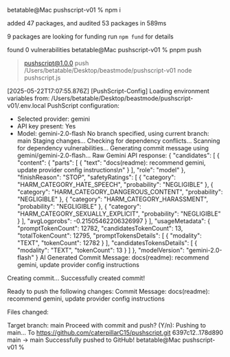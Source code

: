 betatable@Mac pushscript-v01 % npm i

added 47 packages, and audited 53 packages in 589ms

9 packages are looking for funding
  run `npm fund` for details

found 0 vulnerabilities
betatable@Mac pushscript-v01 % pnpm push

> pushscript@1.0.0 push /Users/betatable/Desktop/beastmode/pushscript-v01
> node pushscript.js

[2025-05-22T17:07:55.876Z] [PushScript-Config] Loading environment variables from: /Users/betatable/Desktop/beastmode/pushscript-v01/.env.local
PushScript configuration:
- Selected provider: gemini
- API key present: Yes
- Model: gemini-2.0-flash
No branch specified, using current branch: main
Staging changes...
Checking for dependency conflicts...
Scanning for dependency vulnerabilities...
Generating commit message using gemini/gemini-2.0-flash...
Raw Gemini API response: {
  "candidates": [
    {
      "content": {
        "parts": [
          {
            "text": "docs(readme): recommend gemini, update provider config instructions\n"
          }
        ],
        "role": "model"
      },
      "finishReason": "STOP",
      "safetyRatings": [
        {
          "category": "HARM_CATEGORY_HATE_SPEECH",
          "probability": "NEGLIGIBLE"
        },
        {
          "category": "HARM_CATEGORY_DANGEROUS_CONTENT",
          "probability": "NEGLIGIBLE"
        },
        {
          "category": "HARM_CATEGORY_HARASSMENT",
          "probability": "NEGLIGIBLE"
        },
        {
          "category": "HARM_CATEGORY_SEXUALLY_EXPLICIT",
          "probability": "NEGLIGIBLE"
        }
      ],
      "avgLogprobs": -0.21505462206326997
    }
  ],
  "usageMetadata": {
    "promptTokenCount": 12782,
    "candidatesTokenCount": 13,
    "totalTokenCount": 12795,
    "promptTokensDetails": [
      {
        "modality": "TEXT",
        "tokenCount": 12782
      }
    ],
    "candidatesTokensDetails": [
      {
        "modality": "TEXT",
        "tokenCount": 13
      }
    ]
  },
  "modelVersion": "gemini-2.0-flash"
}
AI Generated Commit Message:
docs(readme): recommend gemini, update provider config instructions

Creating commit...
Successfully created commit!

Ready to push the following changes:
Commit Message:
docs(readme): recommend gemini, update provider config instructions


Files changed:

Target branch: main
Proceed with commit and push? (Y/n): 
Pushing to main...
To https://github.com/caterpillarC15/pushscript.git
   6397c12..178d890  main -> main
Successfully pushed to GitHub!
betatable@Mac pushscript-v01 % 